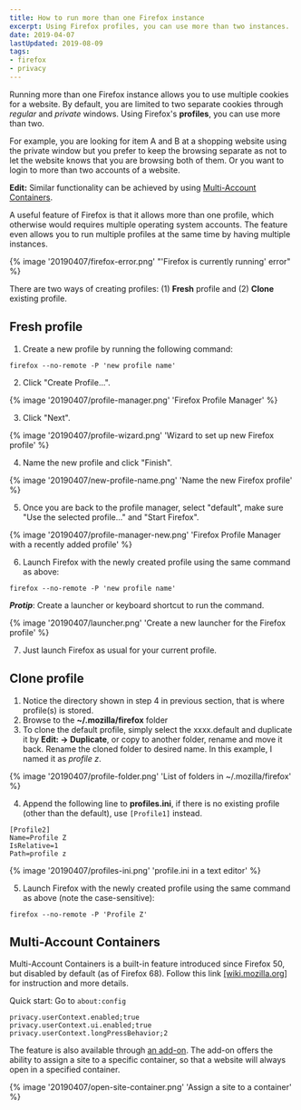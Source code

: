 ```yaml
---
title: How to run more than one Firefox instance
excerpt: Using Firefox profiles, you can use more than two instances.
date: 2019-04-07
lastUpdated: 2019-08-09
tags:
- firefox
- privacy
---
```


Running more than one Firefox instance allows you to use multiple cookies for a website. By default, you are limited to two separate cookies through *regular* and *private* windows. Using Firefox's **profiles**, you can use more than two.

For example, you are looking for item A and B at a shopping website using the private window but you prefer to keep the browsing separate as not to let the website knows that you are browsing both of them. Or you want to login to more than two accounts of a website.

**Edit:** Similar functionality can be achieved by using [Multi-Account Containers](#Multi-Account-Containers).

A useful feature of Firefox is that it allows more than one profile, which otherwise would requires multiple operating system accounts. The feature even allows you to run multiple profiles at the same time by having multiple instances.

{% image '20190407/firefox-error.png' "'Firefox is currently running' error" %}

There are two ways of creating profiles: (1) **Fresh** profile and (2) **Clone** existing profile.

## Fresh profile

1. Create a new profile by running the following command:

```
firefox --no-remote -P 'new profile name'
```

2. Click "Create Profile...".

{% image '20190407/profile-manager.png' 'Firefox Profile Manager' %}

3. Click "Next".

{% image '20190407/profile-wizard.png' 'Wizard to set up new Firefox profile' %}

4. Name the new profile and click "Finish".

{% image '20190407/new-profile-name.png' 'Name the new Firefox profile' %}

5. Once you are back to the profile manager, select "default", make sure "Use the selected profile..." and "Start Firefox".

{% image '20190407/profile-manager-new.png' 'Firefox Profile Manager with a recently added profile' %}

6. Launch Firefox with the newly created profile using the same command as above:

```
firefox --no-remote -P 'new profile name'
```

***Protip***: Create a launcher or keyboard shortcut to run the command.

{% image '20190407/launcher.png' 'Create a new launcher for the Firefox profile' %}

7. Just launch Firefox as usual for your current profile.

## Clone profile

1. Notice the directory shown in step 4 in previous section, that is where profile(s) is stored.
2. Browse to the **~/.mozilla/firefox** folder
3. To clone the default profile, simply select the xxxx.default and duplicate it by **Edit: -> Duplicate**, or copy to another folder, rename and move it back. Rename the cloned folder to desired name. In this example, I named it as *profile z*.

{% image '20190407/profile-folder.png' 'List of folders in ~/.mozilla/firefox' %}

4. Append the following line to **profiles.ini**, if there is no existing profile (other than the default), use `[Profile1]` instead.

```
[Profile2]
Name=Profile Z
IsRelative=1
Path=profile z
```

{% image '20190407/profiles-ini.png' 'profile.ini in a text editor' %}

5. Launch Firefox with the newly created profile using the same command as above (note the case-sensitive):

```
firefox --no-remote -P 'Profile Z'
```

## Multi-Account Containers

Multi-Account Containers is a built-in feature introduced since Firefox 50, but disabled by default (as of Firefox 68). Follow this link [[wiki.mozilla.org]](https://wiki.mozilla.org/Security/Contextual_Identity_Project/Containers) for instruction and more details.

Quick start: Go to `about:config`

```
privacy.userContext.enabled;true
privacy.userContext.ui.enabled;true
privacy.userContext.longPressBehavior;2
```

The feature is also available through [an add-on](https://addons.mozilla.org/en-US/firefox/addon/multi-account-containers/). The add-on offers the ability to assign a site to a specific container, so that a website will always open in a specified container.

{% image '20190407/open-site-container.png' 'Assign a site to a container' %}
